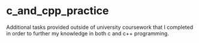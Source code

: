 # c_and_cpp_practice
Additional tasks provided outside of university coursework that I completed in order to further my knowledge in both c and c++ programming.
